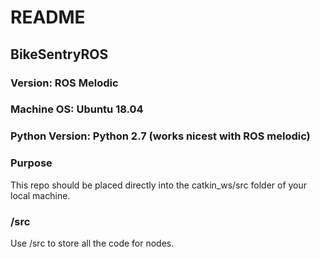 # README
## BikeSentryROS
### Version: ROS Melodic
### Machine OS: Ubuntu 18.04
### Python Version: Python 2.7 (works nicest with ROS melodic)
### Purpose
This repo should be placed directly into the catkin_ws/src folder of your local machine. 

### /src
Use /src to store all the code for nodes. 


